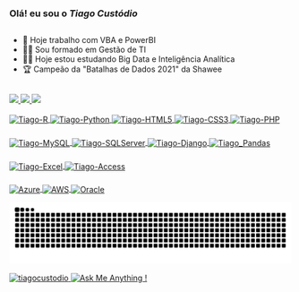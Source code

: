 ### Olá! eu sou o _Tiago Custódio_ 

##

- 🔭 Hoje trabalho com VBA e PowerBI
- 👨‍🎓 Sou formado em Gestão de TI
- 🧑‍💻 Hoje estou estudando Big Data e Inteligência Analítica
- 🏆 Campeão da "Batalhas de Dados 2021" da Shawee
##

 <div>
  <a href="https://github.com/tiagocustodio">
  <img height="120em" src="https://github-readme-stats.vercel.app/api?username=tiagocustodio&show_icons=true&theme=chartreuse-dark&include_all_commits=true&count_private=true"/>
  <img height="120em" src="https://github-readme-streak-stats.herokuapp.com/?user=tiagocustodio&show_icons=true&theme=chartreuse-dark"]"https://github.com/DenverCoder1/github-readme-streak-stats">
  <img height="120em" src="https://github-readme-stats.vercel.app/api/top-langs/?username=tiagocustodio&layout=compact&langs_count=7&theme=chartreuse-dark"/>
  
</div>
 <div style="display: inline_block"><br>
  <img align="center" alt="Tiago-R" height="30" width="60" src="https://img.shields.io/badge/R-276DC3?style=for-the-badge&logo=r&logoColor=white">
  <img align="center" alt="Tiago-Python" height="30" width="100" src="https://img.shields.io/badge/Python-3776AB?style=for-the-badge&logo=python&logoColor=white">
  <img align="center" alt="Tiago-HTML5" height="30" width="90" src="https://img.shields.io/badge/HTML5-E34F26?style=for-the-badge&logo=html5&logoColor=white">
  <img align="center" alt="Tiago-CSS3" height="30" width="90" src="https://img.shields.io/badge/css3-%231572B6.svg?style=for-the-badge&logo=css3&logoColor=white">
  <img align="center" alt="Tiago-PHP" height="30" width="80" src="https://img.shields.io/badge/PHP-777BB4?style=for-the-badge&logo=php&logoColor=white">

###
  
<div> 
  <img align="center" alt="Tiago-MySQL" height="30" width="100" src="https://img.shields.io/badge/MySQL-00000F?style=for-the-badge&logo=mysql&logoColor=white">
  <img align="center" alt="Tiago-SQLServer" height="30" width="170" src="https://img.shields.io/badge/Microsoft%20SQL%20Sever-CC2927?style=for-the-badge&logo=microsoft%20sql%20server&logoColor=white">
  <img align="center" alt="Tiago-Django" height="30" width="100" src="https://img.shields.io/badge/Django-092E20?style=for-the-badge&logo=django&logoColor=white">
  <img align="center" alt="Tiago_Pandas" height="30" width="100" src="https://img.shields.io/badge/pandas-%23150458.svg?style=for-the-badge&logo=pandas&logoColor=white">
 
###
 
<div> 
  <img align="center" alt="Tiago-Excel" height="30" width="150" src="https://img.shields.io/badge/Microsoft_Excel-217346?style=for-the-badge&logo=microsoft-excel&logoColor=white">
  <img align="center" alt="Tiago-Access" height="30" width="160" src="https://img.shields.io/badge/Microsoft_Access-A4373A?style=for-the-badge&logo=microsoft-access&logoColor=white">
 
###
 
<div> 
  <img align="center" alt="Azure" alt="Tiago-AZURE" height="30" width="90" src="https://img.shields.io/badge/azure-%230072C6.svg?style=for-the-badge&logo=azure-devops&logoColor=white">
 <img align="center" alt="AWS" alt="Tiago-AWS" height="30" width="80" src="https://img.shields.io/badge/AWS-%23FF9900.svg?style=for-the-badge&logo=amazon-aws&logoColor=white">
 <img align="center" alt="Oracle" alt="Tiago-AWS" height="30" width="100" src="https://img.shields.io/badge/Oracle-F80000?style=for-the-badge&logo=oracle&logoColor=white">
 
  ![Snake animation](https://github.com/tiagocustodio/tiagocustodio/blob/output/github-contribution-grid-snake.svg)
 
</div>
  
<img src="https://komarev.com/ghpvc/?username=tiagocustodio&color=green" alt="tiagocustodio" />  [![Ask Me Anything !](https://img.shields.io/badge/Ask%20me-anything-1abc9c.svg)](https://GitHub.com/tiagocustodio/tiagocustodio)
